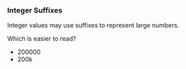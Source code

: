 ### Integer Suffixes

Integer values may use suffixes to represent large numbers.

Which is easier to read?

* 200000
* 200k

